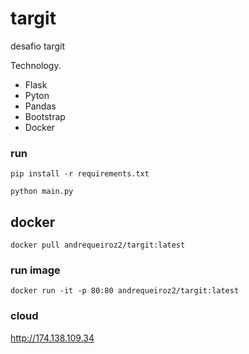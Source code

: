 # targit
desafio targit 


Technology.
  - Flask
  - Pyton
  - Pandas
  - Bootstrap
  - Docker
  

### run
```
pip install -r requirements.txt

python main.py
```
## docker
```
docker pull andrequeiroz2/targit:latest
```
### run image

```
docker run -it -p 80:80 andrequeiroz2/targit:latest
```

### cloud
http://174.138.109.34